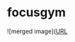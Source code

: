 # focusgym

![merged image]([URL](https://github.com/Hasse331/focusgym/blob/main/MergedImages.png?raw=true)
